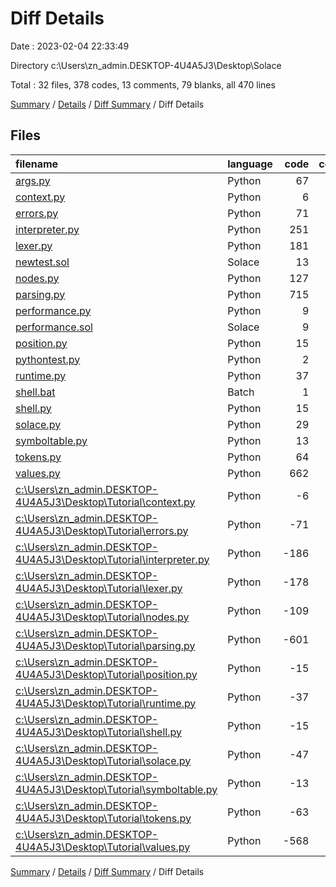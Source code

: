 # Diff Details

Date : 2023-02-04 22:33:49

Directory c:\\Users\\zn_admin.DESKTOP-4U4A5J3\\Desktop\\Solace

Total : 32 files,  378 codes, 13 comments, 79 blanks, all 470 lines

[Summary](results.md) / [Details](details.md) / [Diff Summary](diff.md) / Diff Details

## Files
| filename | language | code | comment | blank | total |
| :--- | :--- | ---: | ---: | ---: | ---: |
| [args.py](/args.py) | Python | 67 | 0 | 3 | 70 |
| [context.py](/context.py) | Python | 6 | 0 | 0 | 6 |
| [errors.py](/errors.py) | Python | 71 | 5 | 19 | 95 |
| [interpreter.py](/interpreter.py) | Python | 251 | 0 | 70 | 321 |
| [lexer.py](/lexer.py) | Python | 181 | 1 | 30 | 212 |
| [newtest.sol](/newtest.sol) | Solace | 13 | 1 | 0 | 14 |
| [nodes.py](/nodes.py) | Python | 127 | 0 | 38 | 165 |
| [parsing.py](/parsing.py) | Python | 715 | 0 | 162 | 877 |
| [performance.py](/performance.py) | Python | 9 | 6 | 6 | 21 |
| [performance.sol](/performance.sol) | Solace | 9 | 6 | 5 | 20 |
| [position.py](/position.py) | Python | 15 | 0 | 3 | 18 |
| [pythontest.py](/pythontest.py) | Python | 2 | 0 | 1 | 3 |
| [runtime.py](/runtime.py) | Python | 37 | 0 | 8 | 45 |
| [shell.bat](/shell.bat) | Batch | 1 | 0 | 0 | 1 |
| [shell.py](/shell.py) | Python | 15 | 0 | 2 | 17 |
| [solace.py](/solace.py) | Python | 29 | 0 | 7 | 36 |
| [symboltable.py](/symboltable.py) | Python | 13 | 0 | 3 | 16 |
| [tokens.py](/tokens.py) | Python | 64 | 0 | 6 | 70 |
| [values.py](/values.py) | Python | 662 | 1 | 145 | 808 |
| [c:\Users\zn_admin.DESKTOP-4U4A5J3\Desktop\Tutorial\context.py](/c:%5CUsers%5Czn_admin.DESKTOP-4U4A5J3%5CDesktop%5CTutorial%5Ccontext.py) | Python | -6 | 0 | 0 | -6 |
| [c:\Users\zn_admin.DESKTOP-4U4A5J3\Desktop\Tutorial\errors.py](/c:%5CUsers%5Czn_admin.DESKTOP-4U4A5J3%5CDesktop%5CTutorial%5Cerrors.py) | Python | -71 | -5 | -19 | -95 |
| [c:\Users\zn_admin.DESKTOP-4U4A5J3\Desktop\Tutorial\interpreter.py](/c:%5CUsers%5Czn_admin.DESKTOP-4U4A5J3%5CDesktop%5CTutorial%5Cinterpreter.py) | Python | -186 | 0 | -54 | -240 |
| [c:\Users\zn_admin.DESKTOP-4U4A5J3\Desktop\Tutorial\lexer.py](/c:%5CUsers%5Czn_admin.DESKTOP-4U4A5J3%5CDesktop%5CTutorial%5Clexer.py) | Python | -178 | -1 | -30 | -209 |
| [c:\Users\zn_admin.DESKTOP-4U4A5J3\Desktop\Tutorial\nodes.py](/c:%5CUsers%5Czn_admin.DESKTOP-4U4A5J3%5CDesktop%5CTutorial%5Cnodes.py) | Python | -109 | 0 | -32 | -141 |
| [c:\Users\zn_admin.DESKTOP-4U4A5J3\Desktop\Tutorial\parsing.py](/c:%5CUsers%5Czn_admin.DESKTOP-4U4A5J3%5CDesktop%5CTutorial%5Cparsing.py) | Python | -601 | 0 | -151 | -752 |
| [c:\Users\zn_admin.DESKTOP-4U4A5J3\Desktop\Tutorial\position.py](/c:%5CUsers%5Czn_admin.DESKTOP-4U4A5J3%5CDesktop%5CTutorial%5Cposition.py) | Python | -15 | 0 | -3 | -18 |
| [c:\Users\zn_admin.DESKTOP-4U4A5J3\Desktop\Tutorial\runtime.py](/c:%5CUsers%5Czn_admin.DESKTOP-4U4A5J3%5CDesktop%5CTutorial%5Cruntime.py) | Python | -37 | 0 | -8 | -45 |
| [c:\Users\zn_admin.DESKTOP-4U4A5J3\Desktop\Tutorial\shell.py](/c:%5CUsers%5Czn_admin.DESKTOP-4U4A5J3%5CDesktop%5CTutorial%5Cshell.py) | Python | -15 | 0 | -2 | -17 |
| [c:\Users\zn_admin.DESKTOP-4U4A5J3\Desktop\Tutorial\solace.py](/c:%5CUsers%5Czn_admin.DESKTOP-4U4A5J3%5CDesktop%5CTutorial%5Csolace.py) | Python | -47 | 0 | -9 | -56 |
| [c:\Users\zn_admin.DESKTOP-4U4A5J3\Desktop\Tutorial\symboltable.py](/c:%5CUsers%5Czn_admin.DESKTOP-4U4A5J3%5CDesktop%5CTutorial%5Csymboltable.py) | Python | -13 | 0 | -3 | -16 |
| [c:\Users\zn_admin.DESKTOP-4U4A5J3\Desktop\Tutorial\tokens.py](/c:%5CUsers%5Czn_admin.DESKTOP-4U4A5J3%5CDesktop%5CTutorial%5Ctokens.py) | Python | -63 | 0 | -6 | -69 |
| [c:\Users\zn_admin.DESKTOP-4U4A5J3\Desktop\Tutorial\values.py](/c:%5CUsers%5Czn_admin.DESKTOP-4U4A5J3%5CDesktop%5CTutorial%5Cvalues.py) | Python | -568 | -1 | -112 | -681 |

[Summary](results.md) / [Details](details.md) / [Diff Summary](diff.md) / Diff Details